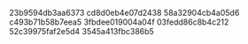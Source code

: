 23b9594db3aa6373
cd8d0eb4e07d2438
58a32904cb4a05d6
c493b71b58b7eea5
3fbdee019004a04f
03fedd86c8b4c212
52c39975faf2e5d4
3545a413fbc386b5
